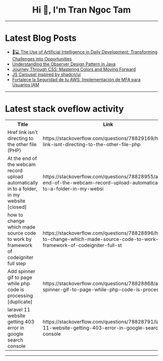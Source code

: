 <h1 align="center">Hi 👋, I'm Tran Ngoc Tam</h1>

---

# Latest Blog Posts 
<!-- BLOG-POST-LIST:START -->
- [🤖💻 The Use of Artificial Intelligence in Daily Development: Transforming Challenges into Opportunities](https://dev.to/fonteeboa/the-use-of-artificial-intelligence-in-daily-development-transforming-challenges-into-opportunities-2fhn)
- [Understanding the Observer Design Pattern in Java](https://dev.to/diegosilva13/understanding-the-observer-design-pattern-in-java-2lpc)
- [Journey Through CSS: Mastering Colors and Moving Forward](https://dev.to/anu_charleykothamattathi/journey-through-css-mastering-colors-and-moving-forward-1flb)
- [JS Carousel inspired by shadcn/ui](https://dev.to/cresvin/carousel-inspired-by-shadcnui-4kp9)
- [Fortalece la Seguridad de tu AWS: Implementación de MFA para Usuarios IAM](https://dev.to/cyb3rcloud8888/fortalece-la-seguridad-de-tu-aws-implementacion-de-mfa-para-usuarios-iam-3akm)
<!-- BLOG-POST-LIST:END -->

---

# Latest stack oveflow activity
<table>
  <tr><th>Title</th><th>Link</th></tr>
  <!-- STACKOVERFLOW:START --><tr><td>Href link isn&#39;t directing to the other file &lpar;PHP&rpar;</td><td>https://stackoverflow.com/questions/78829169/href-link-isnt-directing-to-the-other-file-php</td></tr><tr><td>At the end of the webcam record upload automatically in to a folder, in my website [closed]</td><td>https://stackoverflow.com/questions/78828955/at-the-end-of-the-webcam-record-upload-automatically-in-to-a-folder-in-my-websi</td></tr><tr><td>how to change which made source code to work by framework of codeigniter full step</td><td>https://stackoverflow.com/questions/78828896/how-to-change-which-made-source-code-to-work-by-framework-of-codeigniter-full-st</td></tr><tr><td>Add spinner gif to page while php code is processing [duplicate]</td><td>https://stackoverflow.com/questions/78828868/add-spinner-gif-to-page-while-php-code-is-processing</td></tr><tr><td>laravel 11 website getting 403 error in google search console</td><td>https://stackoverflow.com/questions/78828791/laravel-11-website-getting-403-error-in-google-search-console</td></tr><!-- STACKOVERFLOW:END -->
</table>

---


